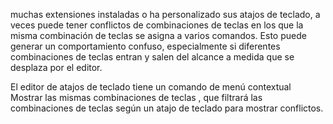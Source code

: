 muchas extensiones instaladas o ha personalizado sus atajos de teclado, a veces puede tener conflictos de combinaciones de teclas en los que la misma combinación de teclas se asigna a varios comandos. Esto puede generar un comportamiento confuso, especialmente si diferentes combinaciones de teclas entran y salen del alcance a medida que se desplaza por el editor.

El editor de atajos de teclado tiene un comando de menú contextual Mostrar las mismas combinaciones de teclas , que filtrará las combinaciones de teclas según un atajo de teclado para mostrar conflictos.

